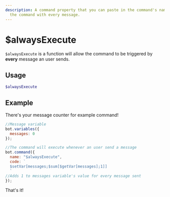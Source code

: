 ```yaml
---
description: A command property that you can paste in the command's name field to trigger
  the command with every message.
---
```


# $alwaysExecute

 `$alwaysExecute` is a function will allow the command to be triggered by **every** message an user sends.

## Usage

```php
$alwaysExecute
```

## Example

There's your message counter for example command! 

```javascript
//Message variable
bot.variables({
  messages: 0
});

//The command will execute whenever an user send a message
bot.command({
  name: "$alwaysExecute", 
  code: `
  $setVar[messages;$sum[$getVar[messages];1]]
  `
//Adds 1 to messages variable's value for every message sent
});
```

That's it!